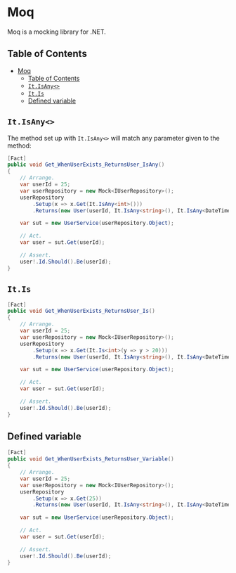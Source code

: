 # Moq

Moq is a mocking library for .NET.

## Table of Contents

- [Moq](#moq)
  - [Table of Contents](#table-of-contents)
  - [`It.IsAny<>`](#itisany)
  - [`It.Is`](#itis)
  - [Defined variable](#defined-variable)

## `It.IsAny<>`

The method set up with `It.IsAny<>` will match any parameter given to the method:

```csharp
[Fact]
public void Get_WhenUserExists_ReturnsUser_IsAny()
{
    // Arrange.
    var userId = 25;
    var userRepository = new Mock<IUserRepository>();
    userRepository
        .Setup(x => x.Get(It.IsAny<int>()))
        .Returns(new User(userId, It.IsAny<string>(), It.IsAny<DateTime>()));

    var sut = new UserService(userRepository.Object);

    // Act.
    var user = sut.Get(userId);

    // Assert.
    user!.Id.Should().Be(userId);
}
```

## `It.Is`

```csharp
[Fact]
public void Get_WhenUserExists_ReturnsUser_Is()
{
    // Arrange.
    var userId = 25;
    var userRepository = new Mock<IUserRepository>();
    userRepository
        .Setup(x => x.Get(It.Is<int>(y => y > 20)))
        .Returns(new User(userId, It.IsAny<string>(), It.IsAny<DateTime>()));

    var sut = new UserService(userRepository.Object);

    // Act.
    var user = sut.Get(userId);

    // Assert.
    user!.Id.Should().Be(userId);
}
```

## Defined variable

```csharp
[Fact]
public void Get_WhenUserExists_ReturnsUser_Variable()
{
    // Arrange.
    var userId = 25;
    var userRepository = new Mock<IUserRepository>();
    userRepository
        .Setup(x => x.Get(25))
        .Returns(new User(userId, It.IsAny<string>(), It.IsAny<DateTime>()));

    var sut = new UserService(userRepository.Object);

    // Act.
    var user = sut.Get(userId);

    // Assert.
    user!.Id.Should().Be(userId);
}
```
